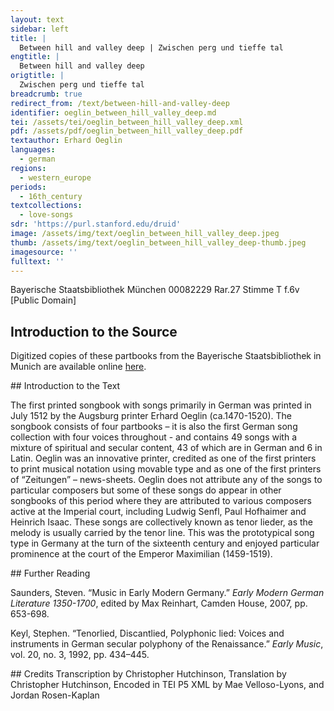 ```yaml
---
layout: text
sidebar: left
title: |
  Between hill and valley deep | Zwischen perg und tieffe tal
engtitle: |
  Between hill and valley deep
origtitle: |
  Zwischen perg und tieffe tal
breadcrumb: true
redirect_from: /text/between-hill-and-valley-deep
identifier: oeglin_between_hill_valley_deep.md
tei: /assets/tei/oeglin_between_hill_valley_deep.xml
pdf: /assets/pdf/oeglin_between_hill_valley_deep.pdf
textauthor: Erhard Oeglin
languages:
  - german
regions:
  - western_europe
periods:
  - 16th_century
textcollections:
  - love-songs
sdr: 'https://purl.stanford.edu/druid'
image: /assets/img/text/oeglin_between_hill_valley_deep.jpeg
thumb: /assets/img/text/oeglin_between_hill_valley_deep-thumb.jpeg
imagesource: ''
fulltext: ''
---
```

 Bayerische Staatsbibliothek München 00082229 Rar.27 Stimme T f.6v [Public Domain]

   
 
## Introduction to the Source 
<p>Digitized copies of these partbooks from the Bayerische Staatsbibliothek in Munich are available online <a href="https://stimmbuecher.digitale-sammlungen.de//view?id=bsb00082229">here</a>.</p>
## Introduction to the Text 
<p>The first printed songbook with songs primarily in German was printed in July 1512 by the Augsburg printer Erhard Oeglin (ca.1470-1520). The songbook consists of four partbooks – it is also the first German song collection with four voices throughout - and contains 49 songs with a mixture of spiritual and secular content, 43 of which are in German and 6 in Latin. Oeglin was an innovative printer, credited as one of the first printers to print musical notation using movable type and as one of the first printers of “Zeitungen” – news-sheets. Oeglin does not attribute any of the songs to particular composers but some of these songs do appear in other songbooks of this period where they are attributed to various composers active at the Imperial court, including Ludwig Senfl, Paul Hofhaimer and Heinrich Isaac. These songs are collectively known as tenor lieder, as the melody is usually carried by the tenor line. This was the prototypical song type in Germany at the turn of the sixteenth century and enjoyed particular prominence at the court of the Emperor Maximilian (1459-1519).</p>
## Further Reading 
<p>Saunders, Steven. “Music in Early Modern Germany.” <em>Early Modern German Literature 1350-1700</em>, edited by Max Reinhart, Camden House, 2007, pp. 653-698.</p> <p>Keyl, Stephen. “Tenorlied, Discantlied, Polyphonic lied: Voices and instruments in German secular polyphony of the Renaissance.” <em>Early Music</em>, vol. 20, no. 3, 1992, pp. 434–445.</p>
## Credits
Transcription by Christopher Hutchinson, Translation by Christopher Hutchinson, Encoded in TEI P5 XML by Mae Velloso-Lyons,  and Jordan Rosen-Kaplan
